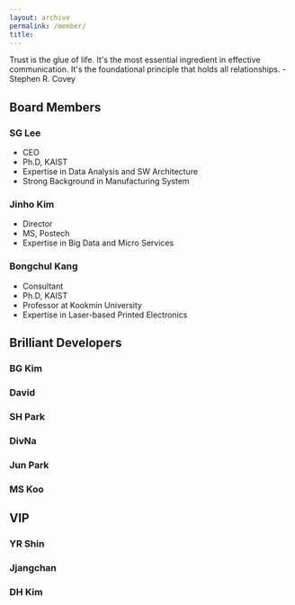 ```yaml
---
layout: archive
permalink: /member/
title: 
---
```


Trust is the glue of life. It's the most essential ingredient in effective communication. It's the foundational principle that holds all relationships. - Stephen R. Covey

## Board Members

### SG Lee
 - CEO
 - Ph.D, KAIST
 - Expertise in Data Analysis and SW Architecture
 - Strong Background in Manufacturing System 

### Jinho Kim
 - Director
 - MS, Postech
 - Expertise in Big Data and Micro Services
<!-- - Technology Research and Testing in Germany -->

### Bongchul Kang
 - Consultant
 - Ph.D, KAIST
 - Professor at Kookmin University
 - Expertise in Laser-based Printed Electronics

## Brilliant Developers
### BG Kim
### David
### SH Park
### DivNa
### Jun Park
### MS Koo

## VIP
### YR Shin
### Jjangchan
### DH Kim
